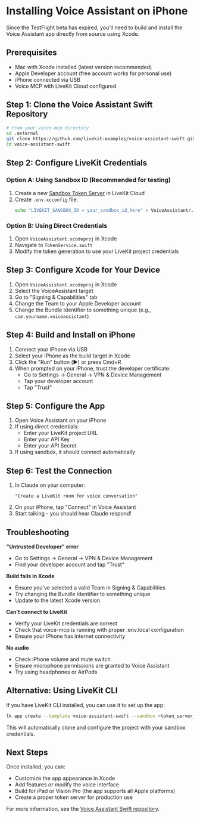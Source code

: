 # Installing Voice Assistant on iPhone

Since the TestFlight beta has expired, you'll need to build and install the Voice Assistant app directly from source using Xcode.

## Prerequisites

- Mac with Xcode installed (latest version recommended)
- Apple Developer account (free account works for personal use)
- iPhone connected via USB
- Voice MCP with LiveKit Cloud configured

## Step 1: Clone the Voice Assistant Swift Repository

```bash
# From your voice-mcp directory
cd .external
git clone https://github.com/livekit-examples/voice-assistant-swift.git
cd voice-assistant-swift
```

## Step 2: Configure LiveKit Credentials

### Option A: Using Sandbox ID (Recommended for testing)
1. Create a new [Sandbox Token Server](https://cloud.livekit.io/projects/p_/sandbox/templates/token-server) in LiveKit Cloud
2. Create `.env.xcconfig` file:
   ```bash
   echo "LIVEKIT_SANDBOX_ID = your_sandbox_id_here" > VoiceAssistant/.env.xcconfig
   ```

### Option B: Using Direct Credentials
1. Open `VoiceAssistant.xcodeproj` in Xcode
2. Navigate to `TokenService.swift`
3. Modify the token generation to use your LiveKit project credentials

## Step 3: Configure Xcode for Your Device

1. Open `VoiceAssistant.xcodeproj` in Xcode
2. Select the VoiceAssistant target
3. Go to "Signing & Capabilities" tab
4. Change the Team to your Apple Developer account
5. Change the Bundle Identifier to something unique (e.g., `com.yourname.voiceassistant`)

## Step 4: Build and Install on iPhone

1. Connect your iPhone via USB
2. Select your iPhone as the build target in Xcode
3. Click the "Run" button (▶️) or press Cmd+R
4. When prompted on your iPhone, trust the developer certificate:
   - Go to Settings → General → VPN & Device Management
   - Tap your developer account
   - Tap "Trust"

## Step 5: Configure the App

1. Open Voice Assistant on your iPhone
2. If using direct credentials:
   - Enter your LiveKit project URL
   - Enter your API Key
   - Enter your API Secret
3. If using sandbox, it should connect automatically

## Step 6: Test the Connection

1. In Claude on your computer:
   ```
   "Create a LiveKit room for voice conversation"
   ```
2. On your iPhone, tap "Connect" in Voice Assistant
3. Start talking - you should hear Claude respond!

## Troubleshooting

**"Untrusted Developer" error**
- Go to Settings → General → VPN & Device Management
- Find your developer account and tap "Trust"

**Build fails in Xcode**
- Ensure you've selected a valid Team in Signing & Capabilities
- Try changing the Bundle Identifier to something unique
- Update to the latest Xcode version

**Can't connect to LiveKit**
- Verify your LiveKit credentials are correct
- Check that voice-mcp is running with proper .env.local configuration
- Ensure your iPhone has internet connectivity

**No audio**
- Check iPhone volume and mute switch
- Ensure microphone permissions are granted to Voice Assistant
- Try using headphones or AirPods

## Alternative: Using LiveKit CLI

If you have LiveKit CLI installed, you can use it to set up the app:

```bash
lk app create --template voice-assistant-swift --sandbox <token_server_sandbox_id>
```

This will automatically clone and configure the project with your sandbox credentials.

## Next Steps

Once installed, you can:
- Customize the app appearance in Xcode
- Add features or modify the voice interface
- Build for iPad or Vision Pro (the app supports all Apple platforms)
- Create a proper token server for production use

For more information, see the [Voice Assistant Swift repository](https://github.com/livekit-examples/voice-assistant-swift).